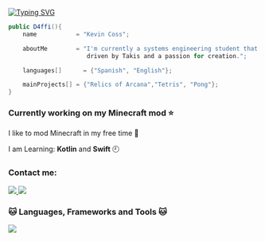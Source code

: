 [![Typing SVG](https://readme-typing-svg.demolab.com?font=Fira+Code&weight=500&size=25&pause=1000&color=F733F3&center=true&vCenter=true&random=false&width=1000&lines=Hi!+I+am+D4ffi+✌️;💜💜💜💜💜)](https://git.io/typing-svg)
```java
public D4ffi(){
    name           = "Kevin Coss";

    aboutMe        = "I'm currently a systems engineering student that loves tech and coding,
                      driven by Takis and a passion for creation.";

    languages[]      = {"Spanish", "English"};

    mainProjects[] = {"Relics of Arcana","Tetris", "Pong"};
}
```
<h3 align = "left">Currently working on my Minecraft mod ⭐</h2>

I like to mod Minecraft in my free time 👀
    
I am Learning: **Kotlin** and **Swift** 🕘

<h3> Contact me: </h3>
<div align = "left">
    <a href = "mailto:koss.cr@outlook.com">
        <img src = "https://img.shields.io/badge/Microsoft_Outlook-0078D4?style=for-the-badge&logo=microsoft-outlook&logoColor=white" target ="_blank" />
    </a>
    <a href = "https://www.linkedin.com/in/kevin-coss-25427225b/">
        <img src = "https://img.shields.io/badge/LinkedIn-0077B5?style=for-the-badge&logo=linkedin&logoColor=white" target ="_blank" />
    </a>
</div>
<h3>🐱 Languages, Frameworks and Tools 🐱</h3>
<div align = "left">
    <a href="https://skillicons.dev">
    <img src="https://skillicons.dev/icons?i=git,java,idea,vscode,gradle" />
  </a>
</div>
